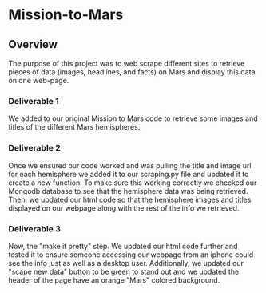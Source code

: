 # Mission-to-Mars

## Overview 
The purpose of this project was to web scrape different sites to retrieve pieces of data (images, headlines, and facts) on Mars and display this data on one web-page. 

### Deliverable 1
We added to our original Mission to Mars code to retrieve some images and titles of the different Mars hemispheres.

### Deliverable 2 
Once we ensured our code worked and was pulling the title and image url for each hemisphere we added it to our scraping.py file and updated it to create a new function. To make sure this working correctly we checked our Mongodb database to see that the hemisphere data was being retrieved. Then, we updated our html code so that the hemisphere images and titles displayed on our webpage along with the rest of the info we retrieved.

### Deliverable 3 
Now, the "make it pretty" step. We updated our html code further and tested it to ensure someone accessing our webpage from an iphone could see the info just as well as a desktop user. Additionally, we updated our "scape new data" button to be green to stand out and we updated the header of the page have an orange "Mars" colored background.
